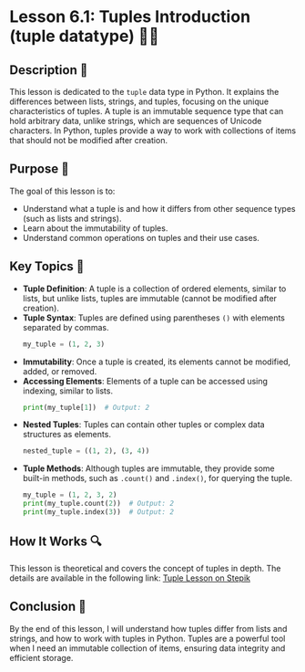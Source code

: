 # Lesson 6.1: Tuples Introduction (tuple datatype) 🧑‍🏫

## Description 📝

This lesson is dedicated to the `tuple` data type in Python.
It explains the differences between lists, strings, and tuples, focusing on the unique characteristics of tuples.
A tuple is an immutable sequence type that can hold arbitrary data, unlike strings, which are sequences of Unicode characters.
In Python, tuples provide a way to work with collections of items that should not be modified after creation.

## Purpose 🎯

The goal of this lesson is to:

-   Understand what a tuple is and how it differs from other sequence types (such as lists and strings).
-   Learn about the immutability of tuples.
-   Understand common operations on tuples and their use cases.

## Key Topics 🔑

-   **Tuple Definition**: A tuple is a collection of ordered elements, similar to lists, but unlike lists, tuples are immutable (cannot be modified after creation).
-   **Tuple Syntax**: Tuples are defined using parentheses `()` with elements separated by commas.
    ```python
    my_tuple = (1, 2, 3)
    ```
-   **Immutability**: Once a tuple is created, its elements cannot be modified, added, or removed.
-   **Accessing Elements**: Elements of a tuple can be accessed using indexing, similar to lists.
    ```python
    print(my_tuple[1])  # Output: 2
    ```
-   **Nested Tuples**: Tuples can contain other tuples or complex data structures as elements.
    ```python
    nested_tuple = ((1, 2), (3, 4))
    ```
-   **Tuple Methods**: Although tuples are immutable, they provide some built-in methods, such as `.count()` and `.index()`, for querying the tuple.
    ```python
    my_tuple = (1, 2, 3, 2)
    print(my_tuple.count(2))  # Output: 2
    print(my_tuple.index(3))  # Output: 2
    ```

## How It Works 🔍

This lesson is theoretical and covers the concept of tuples in depth. The details are available in the following link:
[Tuple Lesson on Stepik](https://stepik.org/lesson/443989/step/1?unit=434153)

## Conclusion 🚀

By the end of this lesson, I will understand how tuples differ from lists and strings, and how to work with tuples in Python.
Tuples are a powerful tool when I need an immutable collection of items, ensuring data integrity and efficient storage.

